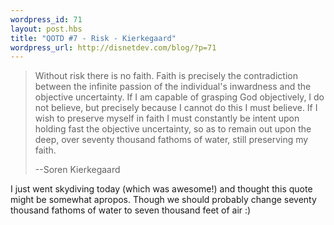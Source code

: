 ```yaml
--- 
wordpress_id: 71
layout: post.hbs
title: "QOTD #7 - Risk - Kierkegaard"
wordpress_url: http://disnetdev.com/blog/?p=71
---
```

>Without risk there is no faith. Faith is precisely the contradiction between the infinite passion of the individual's inwardness and the objective uncertainty. If I am capable of grasping God objectively, I do not believe, but precisely because I cannot do this I must believe. If I wish to preserve myself in faith I must constantly be intent upon holding fast the objective uncertainty, so as to remain out upon the deep, over seventy thousand fathoms of water, still preserving my faith.
>
>--Soren Kierkegaard

I just went skydiving today (which was awesome!) and thought this quote might be somewhat apropos. Though we should probably change seventy thousand fathoms of water to seven thousand feet of air :)

